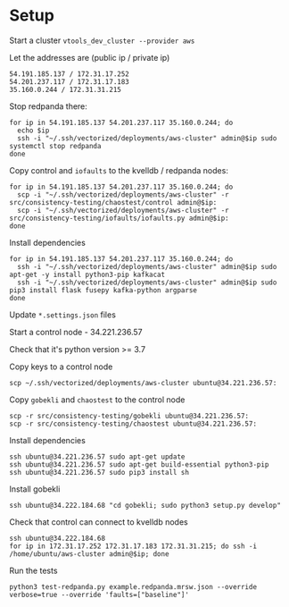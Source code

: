 # Setup

Start a cluster `vtools_dev_cluster --provider aws`

Let the addresses are (public ip / private ip)
    
    54.191.185.137 / 172.31.17.252
    54.201.237.117 / 172.31.17.183
    35.160.0.244 / 172.31.31.215

Stop redpanda there:

    for ip in 54.191.185.137 54.201.237.117 35.160.0.244; do 
      echo $ip
      ssh -i "~/.ssh/vectorized/deployments/aws-cluster" admin@$ip sudo systemctl stop redpanda
    done

Copy control and `iofaults` to the kvelldb / redpanda nodes:

    for ip in 54.191.185.137 54.201.237.117 35.160.0.244; do 
      scp -i "~/.ssh/vectorized/deployments/aws-cluster" -r src/consistency-testing/chaostest/control admin@$ip:
      scp -i "~/.ssh/vectorized/deployments/aws-cluster" -r src/consistency-testing/iofaults/iofaults.py admin@$ip:
    done

Install dependencies

    for ip in 54.191.185.137 54.201.237.117 35.160.0.244; do 
      ssh -i "~/.ssh/vectorized/deployments/aws-cluster" admin@$ip sudo apt-get -y install python3-pip kafkacat
      ssh -i "~/.ssh/vectorized/deployments/aws-cluster" admin@$ip sudo pip3 install flask fusepy kafka-python argparse
    done

Update `*.settings.json` files

Start a control node - 34.221.236.57

Check that it's python version >= 3.7

Copy keys to a control node

    scp ~/.ssh/vectorized/deployments/aws-cluster ubuntu@34.221.236.57:

Copy `gobekli` and `chaostest` to the control node

    scp -r src/consistency-testing/gobekli ubuntu@34.221.236.57:
    scp -r src/consistency-testing/chaostest ubuntu@34.221.236.57:

Install dependencies

    ssh ubuntu@34.221.236.57 sudo apt-get update
    ssh ubuntu@34.221.236.57 sudo apt-get build-essential python3-pip
    ssh ubuntu@34.221.236.57 sudo pip3 install sh


Install gobekli

    ssh ubuntu@34.222.184.68 "cd gobekli; sudo python3 setup.py develop"

Check that control can connect to kvelldb nodes

    ssh ubuntu@34.222.184.68
    for ip in 172.31.17.252 172.31.17.183 172.31.31.215; do ssh -i /home/ubuntu/aws-cluster admin@$ip; done

Run the tests

    python3 test-redpanda.py example.redpanda.mrsw.json --override verbose=true --override 'faults=["baseline"]'